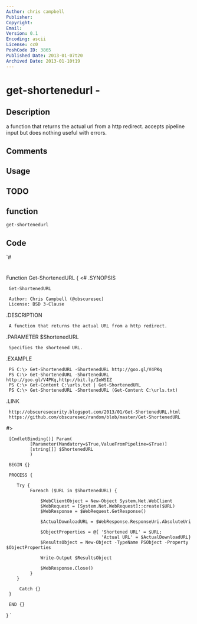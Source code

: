```yaml
---
Author: chris campbell
Publisher: 
Copyright: 
Email: 
Version: 0.1
Encoding: ascii
License: cc0
PoshCode ID: 3865
Published Date: 2013-01-07t20
Archived Date: 2013-01-10t19
---
```


# get-shortenedurl - 

## Description

a function that returns the actual url from a http redirect. accepts pipeline input but does nothing useful with errors.

## Comments



## Usage



## TODO



## function

`get-shortenedurl`

## Code

`#
 #
 Function Get-ShortenedURL {
  <#
 .SYNOPSIS
  
     Get-ShortenedURL
     
     Author: Chris Campbell (@obscuresec)
     License: BSD 3-Clause
     
 .DESCRIPTION
 
     A function that returns the actual URL from a http redirect.
 
 .PARAMETER $ShortenedURL
 
     Specifies the shortened URL.
 
 .EXAMPLE
 
     PS C:\> Get-ShortenedURL -ShortenedURL http://goo.gl/V4PKq
     PS C:\> Get-ShortenedURL -ShortenedURL http://goo.gl/V4PKq,http://bit.ly/IeWSIZ
     PS C:\> Get-Content C:\urls.txt | Get-ShortenedURL 
     PS C:\> Get-ShortenedURL -ShortenedURL (Get-Content C:\urls.txt)
 
 .LINK
 
     http://obscuresecurity.blogspot.com/2013/01/Get-ShortenedURL.html
     https://github.com/obscuresec/random/blob/master/Get-ShortenedURL
 
 #>
 
     [CmdletBinding()] Param(
             [Parameter(Mandatory=$True,ValueFromPipeline=$True)]             
             [string[]] $ShortenedURL 
             )
 
     BEGIN {}
         
     PROCESS {
 
        Try {
             Foreach ($URL in $ShortenedURL) {
                 
                 $WebClientObject = New-Object System.Net.WebClient
                 $WebRequest = [System.Net.WebRequest]::create($URL)
                 $WebResponse = $WebRequest.GetResponse()
                 
                 $ActualDownloadURL = $WebResponse.ResponseUri.AbsoluteUri
                 
                 $ObjectProperties = @{ 'Shortened URL' = $URL;
                                        'Actual URL' = $ActualDownloadURL}
                 $ResultsObject = New-Object -TypeName PSObject -Property $ObjectProperties
                 
                 Write-Output $ResultsObject
                 
                 $WebResponse.Close()
             }       
        }
 
         Catch {}
     }
 
     END {}
 }
`

